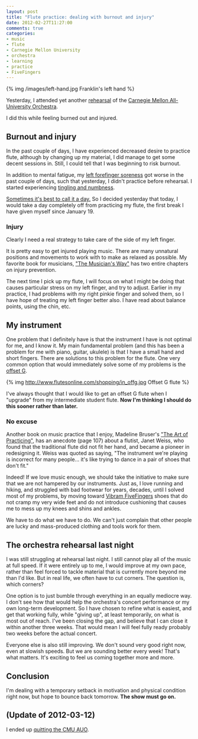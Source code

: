 ```yaml
---
layout: post
title: "Flute practice: dealing with burnout and injury"
date: 2012-02-27T11:27:00
comments: true
categories:
- music
- flute
- Carnegie Mellon University
- orchestra
- learning
- practice
- FiveFingers
---
```

{% img /images/left-hand.jpg Franklin's left hand %}

Yesterday, I attended yet another [rehearsal](/blog/2012/02/22/flute-progress-still-hanging-in-there/) of the [Carnegie Mellon All-University Orchestra](http://www.andrew.cmu.edu/user/auo/).

I did this while feeling burned out and injured.

<!--more-->

## Burnout and injury

In the past couple of days, I have experienced decreased desire to practice flute, although by changing up my material, I did manage to get some decent sessions in. Still, I could tell that I was beginning to risk burnout.

In addition to mental fatigue, my [left forefinger soreness](/blog/2012/02/14/flute-progress-report-day-of-reckoning-approaches/) got worse in the past couple of days, such that yesterday, I didn't practice before rehearsal. I started experiencing [tingling and numbness](http://www.jennifercluff.com/lineup.htm#indentation).

[Sometimes it's best to call it a day.](http://theskooloflife.com/wordpress/sometimes-its-best-to-call-it-a-day/) So I decided yesterday that today, I would take a day completely off from practicing my flute, the first break I have given myself since January 19.

### Injury

Clearly I need a real strategy to take care of the side of my left finger.

It is pretty easy to get injured playing music. There are many unnatural positions and movements to work with to make as relaxed as possible. My favorite book for musicians, ["The Musician's Way"](http://musiciansway.com/) has two entire chapters on injury prevention.

The next time I pick up my flute, I will focus on what I might be doing that causes particular stress on my left finger, and try to adjust. Earlier in my practice, I had problems with my right pinkie finger and solved them, so I have hope of treating my left finger better also. I have read about balance points, using the chin, etc.

## My instrument

One problem that I definitely have is that the instrument I have is not optimal for me, and I know it. My main fundamental problem (and this has been a problem for me with piano, guitar, ukulele) is that I have a small hand and short fingers. There are solutions to this problem for the flute. One very common option that would immediately solve some of my problems is the [offset G](http://www.flutesonline.com/in_offg.htm).

{% img http://www.flutesonline.com/shopping/in_offg.jpg Offset G flute %}

I've always thought that I would like to get an offset G flute when I "upgrade" from my intermediate student flute. **Now I'm thinking I should do this sooner rather than later.**

### No excuse

Another book on music practice that I enjoy, Madeline Bruser's ["The Art of Practicing"](http://artofpracticing.com/), has an anecdote (page 107) about a flutist, Janet Weiss, who found that the traditional flute did not fit her hand, and became a pioneer in redesigning it. Weiss was quoted as saying, "The instrument we're playing is incorrect for many people... it's like trying to dance in a pair of shoes that don't fit."

Indeed! If we love music enough, we should take the initiative to make sure that we are not hampered by our instruments. Just as, I love running and hiking, and struggled with bad footwear for years, decades, until I solved most of my problems, by moving toward [Vibram FiveFingers](/blog/categories/fivefingers/) shoes that do not cramp my very wide feet and do not introduce cushioning that causes me to mess up my knees and shins and ankles.

We have to do what we have to do. We can't just complain that other people are lucky and mass-produced clothing and tools work for them. 

## The orchestra rehearsal last night

I was still struggling at rehearsal last night. I still cannot play all of the music at full speed. If it were entirely up to me, I would improve at my own pace, rather than feel forced to tackle material that is currently more beyond me than I'd like. But in real life, we often have to cut corners. The question is, which corners?

One option is to just bumble through everything in an equally mediocre way. I don't see how that would help the orchestra's concert performance or my own long-term development. So I have chosen to refine what is easiest, and get that working fully, while "giving up", at least temporarily, on what is most out of reach. I've been closing the gap, and believe that I can close it within another three weeks. That would mean I will feel fully ready probably two weeks before the actual concert.

Everyone else is also still improving. We don't sound very good right now, even at slowish speeds. But we are sounding better every week! That's what matters. It's exciting to feel us coming together more and more.

## Conclusion

I'm dealing with a temporary setback in motivation and physical condition right now, but hope to bounce back tomorrow. **The show must go on.**

## (Update of 2012-03-12)

I ended up [quitting the CMU AUO](/blog/2012/03/12/quitting-the-cmu-all-university-orchestra-one-of-the-hardest-decisions-in-my-life/).